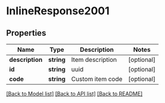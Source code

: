 # InlineResponse2001

## Properties
Name | Type | Description | Notes
------------ | ------------- | ------------- | -------------
**description** | **string** | Item description | [optional] 
**id** | **string** | uuid | [optional] 
**code** | **string** | Custom item code | [optional] 

[[Back to Model list]](../README.md#documentation-for-models) [[Back to API list]](../README.md#documentation-for-api-endpoints) [[Back to README]](../README.md)


